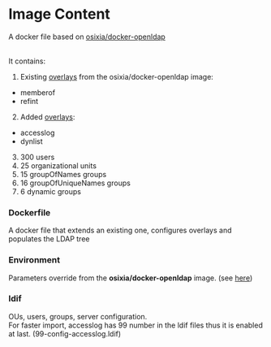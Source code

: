 # Image Content
A docker file based on [osixia/docker-openldap](https://github.com/osixia/docker-openldap)<br><br>

It contains:

1. Existing [overlays](https://www.openldap.org/doc/admin24/overlays.html) from the osixia/docker-openldap image:
  - memberof
  - refint
2. Added [overlays](https://www.openldap.org/doc/admin24/overlays.html):
  - accesslog
  - dynlist
3. 300 users
4. 25 organizational units
5. 15 groupOfNames groups
6. 16 groupOfUniqueNames groups
7. 6 dynamic groups

### Dockerfile
A docker file that extends an existing one, configures overlays and populates the LDAP tree

### Environment
Parameters override from the **osixia/docker-openldap** image. (see [here](https://github.com/osixia/docker-openldap#environment-variables))

### ldif
OUs, users, groups, server configuration.<br>
For faster import, accesslog has 99 number in the ldif files thus it is enabled at last. (99-config-accesslog.ldif)